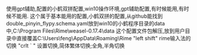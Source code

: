 使用gpt辅助,配置的小鹤双拼配置,win10操作环境,gpt辅助配置,有时候能用,有时候不能用.
这个属于基本能用的配置,小鹤双拼的配置,从github能找到
double_pinyin_flypy.schema.yaml放到win10的小鹤程序目录的data中,C:\Program Files\Rime\weasel-0.17.4\data
这个配置文件包解压,放到用户目录中直接覆盖C:\Users\feng\AppData\Roaming\Rime
"left shift"  rime输入法的切换
"crlt  ` " 设置切换,简体繁体切换;全角,半角切换

